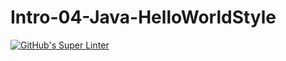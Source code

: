 # Intro-04-Java-HelloWorldStyle
[![GitHub's Super Linter](https://github.com/ICS4U-Programming-JessahT/Intro-04-Java-HelloWorldStyle/workflows/GitHub's%20Super%20Linter/badge.svg)](https://github.com/<OWNER>/<REPOSITORY>/actions)
